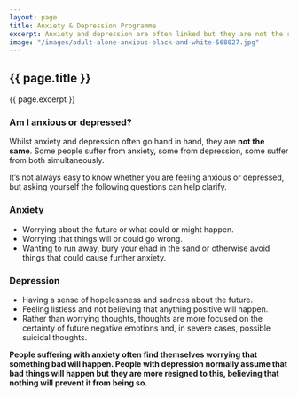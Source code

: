 ```yaml
---
layout: page
title: Anxiety & Depression Programme
excerpt: Anxiety and depression are often linked but they are not the same thing. Most people experience some form of anxiety when facing particularly stressful situations but anxiety disorders are severe and can disrupt the day-to-day life of an individual. Depression is a common psychological disorder and is more than just feeling unhappy, bored or fed up. There isn't a single cause of depression, but hypnotherapy is gaining wider recognition as a depression treatment as it seeks to uncover the root cause of the negative feelings and emotion, thus removing the symptoms of depression.
image: "/images/adult-alone-anxious-black-and-white-568027.jpg"
---
```

## {{ page.title }}

{{ page.excerpt }}

### Am I anxious or depressed?

Whilst anxiety and depression often go hand in hand, they are **not the same**. Some people suffer from anxiety, some from depression, some suffer from both simultaneously.

It’s not always easy to know whether you are feeling anxious or depressed, but asking yourself the following questions can help clarify.

### Anxiety

- Worrying about the future or what could or might happen.
- Worrying that things will or could go wrong.
- Wanting to run away, bury your ehad in the sand or otherwise avoid things that could cause further anxiety.

### Depression

- Having a sense of hopelessness and sadness about the future.
- Feeling listless and not believing that anything positive will happen.
- Rather than worrying thoughts, thoughts are more focused on the certainty of future negative emotions and, in severe cases, possible suicidal thoughts.

**People suffering with anxiety often find themselves worrying that something bad will happen. People with depression normally assume that bad things will happen but they are more resigned to this, believing that nothing will prevent it from being so.**
